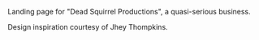 Landing page for "Dead Squirrel Productions", a quasi-serious business.

Design inspiration courtesy of Jhey Thompkins.
